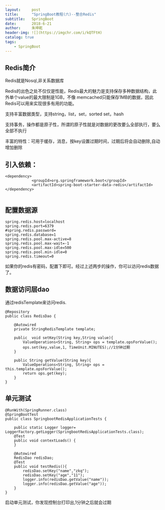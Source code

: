 ```yaml
---
layout:     post
title:      "SpringBoot教程(六)--整合Redis"
subtitle:   SpringBoot
date:       2018-6-21
author:     朱坤乾
header-img: ![](https://imgchr.com/i/kQTFtH)
catalog: true
tags:
    - SpringBoot
---
```

##  Redis简介

Redis就是Nosql,非关系数据库

Redis的出色之处不仅仅是性能，Redis最大的魅力是支持保存多种数据结构，此外单个value的最大限制是1GB，不像 memcached只能保存1MB的数据，因此Redis可以用来实现很多有用的功能。

支持丰富数据类型，支持string，list，set，sorted set，hash 

支持事务，操作都是原子性，所谓的原子性就是对数据的更改要么全部执行，要么全部不执行 

丰富的特性：可用于缓存，消息，按key设置过期时间，过期后将会自动删除,自动增加删除

##  引入依赖：

```
<dependency>
			<groupId>org.springframework.boot</groupId>
			<artifactId>spring-boot-starter-data-redis</artifactId>
</dependency>


```

##  配置数据源

```
spring.redis.host=localhost
spring.redis.port=6379
#spring.redis.password=
spring.redis.database=1
spring.redis.pool.max-active=8
spring.redis.pool.max-wait=-1
spring.redis.pool.max-idle=500
spring.redis.pool.min-idle=0
spring.redis.timeout=0

```

如果你的redis有密码，配置下即可。经过上述两步的操作，你可以访问redis数据了。

##  数据访问层dao

通过redisTemplate来访问redis.

```
@Repository
public class RedisDao {

    @Autowired
    private StringRedisTemplate template;

    public  void setKey(String key,String value){
        ValueOperations<String, String> ops = template.opsForValue();
        ops.set(key,value,1, TimeUnit.MINUTES);//1分钟过期
    }

    public String getValue(String key){
        ValueOperations<String, String> ops = this.template.opsForValue();
        return ops.get(key);
    }
}

```

##  单元测试

```
@RunWith(SpringRunner.class)
@SpringBootTest
public class SpringbootRedisApplicationTests {

	public static Logger logger= LoggerFactory.getLogger(SpringbootRedisApplicationTests.class);
	@Test
	public void contextLoads() {
	}

	@Autowired
	RedisDao redisDao;
	@Test
	public void testRedis(){
		redisDao.setKey("name","zkq");
		redisDao.setKey("age","11");
		logger.info(redisDao.getValue("name"));
		logger.info(redisDao.getValue("age"));
	}
}

```


启动单元测试，你发现控制台打印出,1分钟之后就会过期






